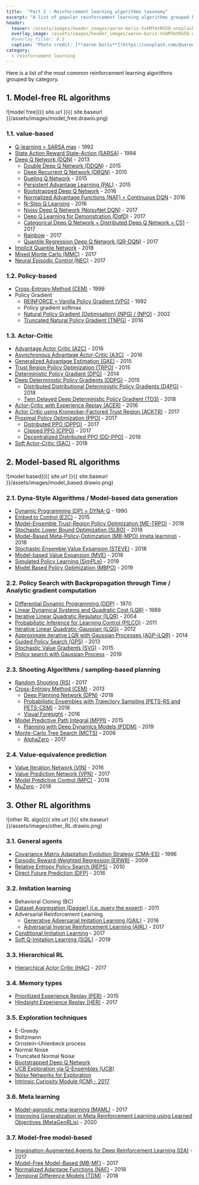 ```yaml
---
title:  "Part 2 : Reinforcement learning algorithms taxonomy"
excerpt: "A list of popular reinforcement learning algorithms grouped by category"
header:
  teaser: /assets/images/header_images/aaron-boris-VxbMTmtRG5Q-unsplash.jpg
  overlay_image: /assets/images/header_images/aaron-boris-VxbMTmtRG5Q-unsplash.jpg
  #overlay_filter: 0.5
  caption: "Photo credit: [**aaron boris**](https://unsplash.com/@aaron_boris?utm_source=unsplash&utm_medium=referral&utm_content=creditCopyText)"
category:
  - reinforcement learning
---
```




Here is a list of the most common reinforcement learning algorithms grouped by category.

## 1. Model-free RL algorithms

![model free]({{ site.url }}{{ site.baseurl }}/assets/images/model_free.drawio.png)

### 1.1. value-based

- [Q-learning = SARSA max](https://link.springer.com/content/pdf/10.1007/BF00992698.pdf) - 1992
- [State Action Reward State-Action (SARSA)](http://mi.eng.cam.ac.uk/reports/svr-ftp/auto-pdf/rummery_tr166.pdf)  - 1994
- [Deep Q Network (DQN)](https://www.cs.toronto.edu/~vmnih/docs/dqn.pdf) - 2013
    - [Double Deep Q Network (DDQN)](https://arxiv.org/pdf/1509.06461.pdf) - 2015
    - [Deep Recurrent Q Network (DRQN)](https://arxiv.org/abs/1507.06527) - 2015
    - [Dueling Q Network](https://arxiv.org/abs/1511.06581) - 2015
    - [Persistent Advantage Learning (PAL)](https://arxiv.org/abs/1512.04860) - 2015
    - [Bootstrapped Deep Q Network](https://arxiv.org/abs/1602.04621) - 2016
    - [Normalized Advantage Functions (NAF) = Continuous DQN](https://arxiv.org/abs/1603.00748) - 2016
    - [N-Step Q Learning](https://arxiv.org/abs/1602.01783) - 2016
    - [Noisy Deep Q Network (NoisyNet DQN)](https://arxiv.org/abs/1706.10295) - 2017
    - [Deep Q Learning for Demonstration (DqfD)](https://arxiv.org/abs/1704.03732) - 2017
    - [Categorical Deep Q Network = Distributed Deep Q Network = C51](https://arxiv.org/abs/1707.06887) - 2017
    - [Rainbow](https://arxiv.org/abs/1710.02298) - 2017
    - [Quantile Regression Deep Q Network (QR-DQN)](https://arxiv.org/pdf/1710.10044v1.pdf) - 2017
- [Implicit Quantile Network](https://arxiv.org/abs/1806.06923) - 2018
- [Mixed Monte Carlo (MMC)](https://arxiv.org/abs/1703.01310) - 2017
- [Neural Episodic Control (NEC)](https://arxiv.org/abs/1703.01988) - 2017

### 1.2. Policy-based

- [Cross-Entropy Method (CEM)](https://link.springer.com/article/10.1023/A:1010091220143) - 1999
- Policy Gradient
    - [REINFORCE = Vanilla Policy Gradient (VPG)](https://people.cs.umass.edu/~barto/courses/cs687/williams92simple.pdf) - 1992
    - Policy gradient softmax 
    - [Natural Policy Gradient (Optimisation) (NPG) / (NPO)](https://proceedings.neurips.cc/paper/2001/file/4b86abe48d358ecf194c56c69108433e-Paper.pdf) - 2002
    - [Truncated Natural Policy Gradient (TNPG)](https://arxiv.org/abs/1604.06778) - 2016

### 1.3. Actor-Critic

- [Advantage Actor Critic (A2C)](https://arxiv.org/abs/1602.01783) - 2016
- [Asynchronous Advantage Actor-Critic (A3C)](https://arxiv.org/abs/1602.01783)  - 2016
- [Generalized Advantage Estimation (GAE)](https://arxiv.org/abs/1506.02438) - 2015
- [Trust Region Policy Optimization (TRPO)](https://arxiv.org/abs/1502.05477) - 2015
- [Deterministic Policy Gradient (DPG)](http://proceedings.mlr.press/v32/silver14.pdf) - 2014
- [Deep Deterministic Policy Gradients (DDPG)](https://arxiv.org/abs/1509.02971) - 2015
    - [Distributed Distributional Deterministic Policy Gradients (D4PG)](https://arxiv.org/abs/1804.08617) - 2018
    - [Twin Delayed Deep Deterministic Policy Gradient (TD3)](https://arxiv.org/pdf/1802.09477.pdf) - 2018
- [Actor-Critic with Experience Replay (ACER)](https://arxiv.org/abs/1611.01224) - 2016
- [Actor Critic using Kronecker-Factored Trust Region (ACKTR)](https://arxiv.org/abs/1708.05144) - 2017
- [Proximal Policy Optimization (PPO)](https://arxiv.org/abs/1707.06347) - 2017
    - [Distributed PPO (DPPO)](https://arxiv.org/abs/1707.02286) - 2017
    - [Clipped PPO (CPPO)](https://arxiv.org/pdf/1707.06347.pdf) - 2017
    - [Decentralized Distributed PPO (DD-PPO)](https://arxiv.org/abs/1911.00357) - 2019
- [Soft Actor-Critic (SAC)](https://arxiv.org/abs/1801.01290) - 2018

## 2. Model-based RL algorithms

![model based]({{ site.url }}{{ site.baseurl }}/assets/images/model_based.drawio.png)


### 2.1. Dyna-Style Algorithms / Model-based data generation

- [Dynamic Programming (DP) = DYNA-Q](http://citeseerx.ist.psu.edu/viewdoc/download?doi=10.1.1.51.7362&rep=rep1&type=pdf) - 1990
- [Embed to Control (E2C)](https://arxiv.org/abs/1506.07365) - 2015
- [Model-Ensemble Trust-Region Policy Optimization (ME-TRPO)](https://arxiv.org/abs/1802.10592) - 2018
- [Stochastic Lower Bound Optimization (SLBO)](https://arxiv.org/abs/1807.03858) - 2018
- [Model-Based Meta-Policy-Optimzation (MB-MPO) (meta learning)](https://arxiv.org/abs/1809.05214) - 2018
- [Stochastic Ensemble Value Expansion (STEVE)](https://arxiv.org/abs/1803.00101) - 2018
- [Model-based Value Expansion (MVE)](https://arxiv.org/abs/1803.00101) - 2018
- [Simulated Policy Learning (SimPLe)](https://arxiv.org/abs/1903.00374) - 2019
- [Model Based Policy Optimization (MBPO)](https://arxiv.org/abs/1906.08253) - 2019

### 2.2. Policy Search with Backpropagation through Time / Analytic gradient computation

- [Differential Dynamic Programming (DDP)](https://www.jstor.org/stable/3613752?origin=crossref&seq=1) - 1970
- [Linear Dynamical Systems and Quadratic Cost (LQR)](http://users.cecs.anu.edu.au/~john/papers/BOOK/B03.PDF) - 1989
- [Iterative Linear Quadratic Regulator (ILQR)](https://homes.cs.washington.edu/~todorov/papers/LiICINCO04.pdf) - 2004
- [Probabilistic Inference for Learning Control (PILCO)](https://www.ias.informatik.tu-darmstadt.de/uploads/Publications/Deisenroth_ICML_2011.pdf) - 2011
- [Iterative Linear Quadratic-Gaussian (iLQG)](https://homes.cs.washington.edu/~todorov/papers/TassaIROS12.pdf) - 2012
- [Approximate iterative LQR with Gaussian Processes (AGP-iLQR)](http://citeseerx.ist.psu.edu/viewdoc/download?doi=10.1.1.716.4271&rep=rep1&type=pdf) - 2014
- [Guided Policy Search (GPS)](https://graphics.stanford.edu/projects/gpspaper/gps_full.pdf) - 2013
- [Stochastic Value Gradients (SVG)](https://arxiv.org/abs/1510.09142) - 2015
- [Policy search with Gaussian Process](https://dl.acm.org/doi/10.5555/3306127.3331874) - 2019

### 2.3. Shooting Algorithms / sampling-based planning

- [Random Shooting (RS)](https://arxiv.org/pdf/1708.02596.pdf) - 2017
- [Cross-Entropy Method (CEM)](https://www.sciencedirect.com/science/article/abs/pii/B9780444538598000035) - 2013
    - [Deep Planning Network (DPN)](https://arxiv.org/abs/1811.04551) -2018
    - [Probabilistic Ensembles with Trajectory Sampling (PETS-RS and PETS-CEM)](https://arxiv.org/abs/1805.12114) - 2018
    - [Visual Foresight](https://arxiv.org/abs/1610.00696) - 2016
- [Model Predictive Path Integral (MPPI)](https://arxiv.org/abs/1509.01149) - 2015
    - [Planning with Deep Dynamics Models (PDDM)](https://arxiv.org/abs/1909.11652) - 2019
- [Monte-Carlo Tree Search (MCTS)](https://hal.inria.fr/inria-00116992/document) - 2006
    - [AlphaZero](https://arxiv.org/abs/1712.01815) - 2017

### 2.4. Value-equivalence prediction

- [Value Iteration Network (VIN)](https://arxiv.org/abs/1602.02867) - 2016
- [Value Prediction Network (VPN)](https://arxiv.org/abs/1707.03497) - 2017
- [Model Predictive Control (MPC)](https://arxiv.org/abs/1810.13400) - 2018
- [MuZero](https://arxiv.org/abs/1911.08265) - 2019




## 3. Other RL algorithms


![other RL algo]({{ site.url }}{{ site.baseurl }}/assets/images/other_RL.drawio.png)


### 3.1. General agents

- [Covariance Matrix Adaptation Evolution Strategy (CMA-ES)](https://ieeexplore.ieee.org/document/542381) - 1996
- [Episodic Reward-Weighted Regression (ERWR)](https://proceedings.neurips.cc/paper/2008/file/7647966b7343c29048673252e490f736-Paper.pdf) - 2009
- [Relative Entropy Policy Search (REPS)](https://www.aaai.org/ocs/index.php/AAAI/AAAI10/paper/viewFile/1851/2264) - 2010
- [Direct Future Prediction (DFP)](https://arxiv.org/abs/1611.01779) - 2016


### 3.2. Imitation learning

- Behavioral Cloning (BC)
- [Dataset Aggregation (Dagger) (i.e. query the expert)](https://www.cs.cmu.edu/~sross1/publications/Ross-AIStats11-NoRegret.pdf) - 2011
- Adversarial Reinforcement Learning
    - [Generative Adversarial Imitation Learning (GAIL)](https://arxiv.org/abs/1606.03476) - 2016
    - [Adversarial Inverse Reinforcement Learning (AIRL)](https://arxiv.org/abs/1710.11248) - 2017
- [Conditional Imitation Learning](https://arxiv.org/abs/1710.02410) - 2017
- [Soft Q-Imitation Learning (SQIL)](https://arxiv.org/abs/1905.11108) - 2019

### 3.3. Hierarchical RL

- [Hierarchical Actor Critic (HAC)](https://arxiv.org/abs/1712.00948) - 2017

### 3.4. Memory types

- [Prioritized Experience Replay (PER)](https://arxiv.org/abs/1511.05952) - 2015
- [Hindsight Experience Replay (HER)](https://arxiv.org/abs/1707.01495) - 2017

### 3.5. Exploration techniques

- E-Greedy
- Boltzmann
- Ornstein–Uhlenbeck process 
- Normal Noise 
- Truncated Normal Noise 
- [Bootstrapped Deep Q Network](https://arxiv.org/abs/1602.04621) 
- [UCB Exploration via Q-Ensembles (UCB)](https://arxiv.org/abs/1706.01502) 
- [Noisy Networks for Exploration](https://arxiv.org/abs/1706.10295) 
- [Intrinsic Curiosity Module (ICM) - 2017](https://pathak22.github.io/noreward-rl/)

### 3.6. Meta learning

- [Model-agnostic meta-learning (MAML)](https://arxiv.org/abs/1703.03400) - 2017
- [Improving Generalization in Meta Reinforcement Learning using Learned Objectives (MetaGenRLis)](https://openreview.net/pdf?id=S1evHerYPr) - 2020

### 3.7. Model-free model-based

- [Imagination-Augmented Agents for Deep Reinforcement Learning (I2A)](https://arxiv.org/abs/1707.06203) - 2017
- [Model-Free Model-Based (MB-MF)](https://arxiv.org/abs/1708.02596) - 2017
- [Normalized Adantage Functions (NAF)](https://arxiv.org/abs/1603.00748) - 2018
- [Temporal Difference Models (TDM)](https://arxiv.org/abs/1802.09081) - 2018

